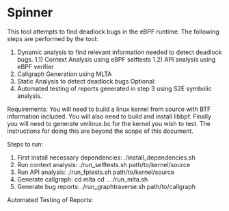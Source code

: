 # Spinner

This tool attempts to find deadlock bugs in the eBPF runtime. The following steps are performed by the tool:
1) Dynamic analysis to find relevant information needed to detect deadlock bugs. 
	1.1) Context Analysis using eBPF selftests
	1.2) API analysis using eBPF verifier
2) Callgraph Generation using MLTA
3) Static Analysis to detect deadlock bugs
Optional:
4) Automated testing of reports generated in step 3 using S2E symbolic analysis.

Requirements:
You will need to build a linux kernel from source with BTF information included. You will also need to build and install libbpf. Finally you will need to generate vmlinux.bc for the kernel you wish to test. The instructions for doing this are beyond the scope of this document.

Steps to run:
1) First install necessary dependencies:
	./install_dependencies.sh
2) Run context analysis:
	./run_selftests.sh path/to/kernel/source
3) Run API analysis:
	./run_fptests.sh path/to/kernel/source 
4) Generate callgraph:
	cd mlta
	<write the path to your vmlinux.bc file in bc.list>
	cd ..
	./run_mlta.sh 
5) Generate bug reports:
	./run_graphtraverse.sh path/to/callgraph


Automated Testing of Reports:

